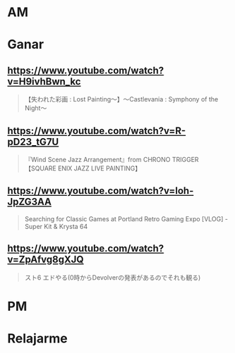 # AM
# Ganar

## https://www.youtube.com/watch?v=H9ivhBwn_kc

> 【失われた彩画 : Lost Painting〜】〜Castlevania : Symphony of the Night〜

## https://www.youtube.com/watch?v=R-pD23_tG7U

> 『Wind Scene Jazz Arrangement』from CHRONO TRIGGER【SQUARE ENIX JAZZ LIVE PAINTING】 

## https://www.youtube.com/watch?v=loh-JpZG3AA

> Searching for Classic Games at Portland Retro Gaming Expo [VLOG] - Super Kit & Krysta 64 

## https://www.youtube.com/watch?v=ZpAfvg8gXJQ

> スト6 エドやる(0時からDevolverの発表があるのでそれも観る) 

# PM
# Relajarme
